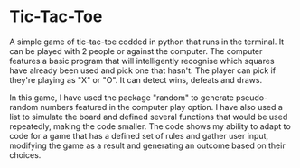 # Tic-Tac-Toe
A simple game of tic-tac-toe codded in python that runs in the terminal. It can be played with 2 people or against the computer. The computer features a basic program that will intelligently recognise which squares have already been used and pick one that hasn't. The player can pick if they're playing as "X" or "O". It can detect wins, defeats and draws.

In this game, I have used the package "random" to generate pseudo-random numbers featured in the computer play option. I have also used a list to simulate the board and defined several functions that would be used repeatedly, making the code smaller. The code shows my ability to adapt to code for a game that has a defined set of rules and gather user input, modifying the game as a result and generating an outcome based on their choices.
